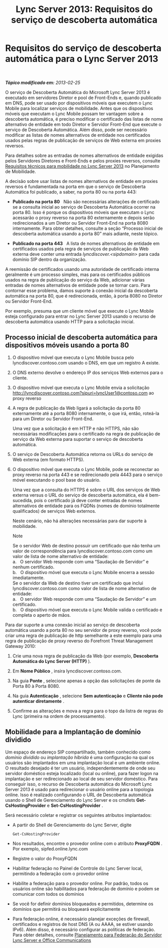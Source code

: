 ﻿---
title: 'Lync Server 2013: Requisitos do serviço de descoberta automática'
TOCTitle: Requisitos do serviço de descoberta automática
ms:assetid: 0ac5dbf7-9acd-4d25-b21a-932022b8b983
ms:mtpsurl: https://technet.microsoft.com/pt-br/library/Hh690012(v=OCS.15)
ms:contentKeyID: 49305834
ms.date: 05/19/2016
mtps_version: v=OCS.15
ms.translationtype: HT
---

# Requisitos do serviço de descoberta automática para o Lync Server 2013

 

_**Tópico modificado em:** 2013-02-25_

O serviço de Descoberta Automática do Microsoft Lync Server 2013 é executado em servidores Diretor e pool de Front-Ends e, quando publicado em DNS, pode ser usado por dispositivos móveis que executem o Lync Mobile para localizar serviços de mobilidade. Antes que os dispositivos móveis que executam o Lync Mobile possam ter vantagem sobre a descoberta automática, é preciso modificar o certificado das listas de nome alternativo de entidade em todo Diretor e Servidor Front-End que execute o serviço de Descoberta Automática. Além disso, pode ser necessário modificar as listas de nomes alternativos de entidade nos certificados usados pelas regras de publicação de serviços de Web externa em proxies reversos.

Para detalhes sobre as entradas de nomes alternativos de entidade exigidas pelos Servidores Diretores e Front-Ends e pelos proxies reversos, consulte [Requisitos técnicos para mobilidade no Lync Server 2013](lync-server-2013-technical-requirements-for-mobility.md) no Planejamento de Mobilidade.

A decisão sobre usar listas de nomes alternativos de entidade em proxies reversos é fundamentada na porta em que o serviço de Descoberta Automática foi publicado, a saber, na porta 80 ou na porta 443:

  - **Publicado na porta 80**   Não são necessárias alterações de certificado se a consulta inicial ao serviço de Descoberta Automática ocorrer na porta 80. Isso é porque os dispositivos móveis que executam o Lync acessarão o proxy reverso na porta 80 externamente e depois serão redirecionados a um Diretor ou Servidor Front-End na porta 8080 internamente. Para obter detalhes, consulte a seção “Processo inicial de descoberta automática usando a porta 80” mais adiante, neste tópico.

  - **Publicado na porta 443**   A lista de nomes alternativos de entidade em certificados usados pela regra de serviços de publicação da Web externa deve conter uma entrada *lyncdiscover.\<sipdomain\>* para cada domínio SIP dentro da organização.

A reemissão de certificados usando uma autoridade de certificado interna geralmente é um processo simples, mas para os certificados públicos usados na regra de publicação do serviço da Web, adicionar várias entradas de nomes alternativos de entidade pode se tornar caro. Para contornar esse problema, damos suporte à conexão inicial da descoberta automática na porta 80, que é redirecionada, então, à porta 8080 no Diretor ou Servidor Front-End.

Por exemplo, presuma que um cliente móvel que execute o Lync Mobile esteja configurado para entrar no Lync Server 2013 usando o recurso de descoberta automática usando HTTP para a solicitação inicial.

## Processo inicial de descoberta automática para dispositivos móveis usando a porta 80

1.  O dispositivo móvel que executa o Lync Mobile busca pelo lyncdiscover.contoso.com usando o DNS, em que um registro A existe.

2.  O DNS externo devolve o endereço IP dos serviços Web externos para o cliente.

3.  O dispositivo móvel que executa o Lync Mobile envia a solicitação http://lyncdiscover.contoso.com?sipuri=lyncUser1@contoso.com ao proxy reverso

4.  A regra de publicação da Web ligará a solicitação da porta 80 externamente até a porta 8080 internamente, o que irá, então, roteá-la para um Diretor ou Servidor Front-End.
    
    Uma vez que a solicitação é em HTTP e não HTTPS, não são necessárias modificações para o certificado na regra de publicação de serviço da Web externa para suportar o serviço de descoberta automática.

5.  O serviço de Descoberta Automática retorna os URLs do serviço de Web externa (em formato HTTPS).

6.  O dispositivo móvel que executa o Lync Mobile, pode se reconectar ao proxy reverso na porta 443 e se redirecionado pela 4443 para o serviço móvel executando o pool base do usuário.
    
    Uma vez que a consulta do HTTPS é sobre o URL dos serviços de Web externa versus o URL do serviço de descoberta automática, ela é bem-sucedida, pois o certificado já deve conter entradas de nomes alternativos de entidade para os FQDNs (nomes de domínio totalmente qualificados) de serviços Web externos.
    
    Neste cenário, não há alterações necessárias para dar suporte à mobilidade.
    
    > [!note]  
    > Se o servidor Web de destino possuir um certificado que não tenha um valor de correspondência para lyncdiscover.contoso.com como um valor de lista de nome alternativo de entidade:<br />    a.   O servidor Web responde com uma “Saudação de Servidor” e nenhum certificado.<br />    b.   O dispositivo móvel que executa o Lync Mobile encerra a sessão imediatamente.<br />    Se o servidor da Web de destino tiver um certificado que inclui lyncdiscover.contoso.com como valor de lista de nome alternativo de entidade:<br />    a.   O servidor Web responde com uma “Saudação de Servidor” e um certificado.<br />    b.   O dispositivo móvel que executa o Lync Mobile valida o certificado e completa o aperto de mãos.

Para dar suporte a uma conexão inicial ao serviço de descoberta automática usando a porta 80 no seu servidor de proxy reverso, você pode criar uma regra de publicação de http semelhante a este exemplo para uma regra de publicação de proxy reverso do Forefront Threat Management Gateway 2010:

1.  Crie uma nova regra de publicação da Web (por exemplo, **Descoberta Automática do Lync Server (HTTP)** ).

2.  Em **Nome Público** , insira lyncdiscover.contoso.com.

3.  Na guia **Ponte** , selecione apenas a opção das solicitações de ponte da Porta 80 à Porta 8080.

4.  Na guia **Autenticação** , selecione **Sem autenticação** e **Cliente não pode autenticar diretamente** .

5.  Confirme as alterações e mova a regra para o topo da listra de regras do Lync (primeira na ordem de processamento).

## Mobilidade para a Implantação de domínio dividido

Um espaço de endereço SIP compartilhado, também conhecido como *domínio dividido* ou *implantação híbrida* é uma configuração na qual os usuários são implantados em uma implantação local e um ambiente online. O resultado desejado é ter um usuário, independentemente de onde seu servidor doméstico esteja localizado (local ou online), para fazer logon na implantação e ser redirecionado ao local de seu servidor doméstico. Para conseguir isso, o recurso de Descoberta automática do Microsoft Lync Server 2013 é usado para redirecionar o usuário online para a topologia online. Isso é realizado configurando o URL de Descoberta automática usando o Shell de Gerenciamento do Lync Server e os cmdlets **Get-CsHostingProvider** e **Set-CsHostingProvider** .

Será necessário coletar e registrar os seguintes atributos implantados:

  - A partir do Shell de Gerenciamento do Lync Server, digite
    
        Get-CsHostingProvider

  - Nos resultados, encontre o provedor online com o atributo **ProxyFQDN** . Por exemplo, sipfed.online.lync.com

  - Registre o valor do ProxyFQDN

  - Habilitar federação no Painel de Controle do Lync Server local, permitindo a federação com o provedor online

  - Habilite a federação para o provedor online. Por padrão, todos os usuários online são habilitados para federação de domínio e podem se comunicar com todos os domínios

  - Se você for definir domínios bloqueados e permitidos, determine os domínios que permitirá ou bloqueará explicitamente

  - Para federação online, é necessário planejar exceções de firewall, certificados e registros de host DNS (A ou AAAA, se estiver usando IPv6). Além disso, é necessário configurar as políticas de federação. Para obter detalhes, consulte [Planejamento para Federação do Servidor Lync Server e Office Communications](lync-server-2013-planning-for-lync-server-and-office-communications-server-federation.md)

